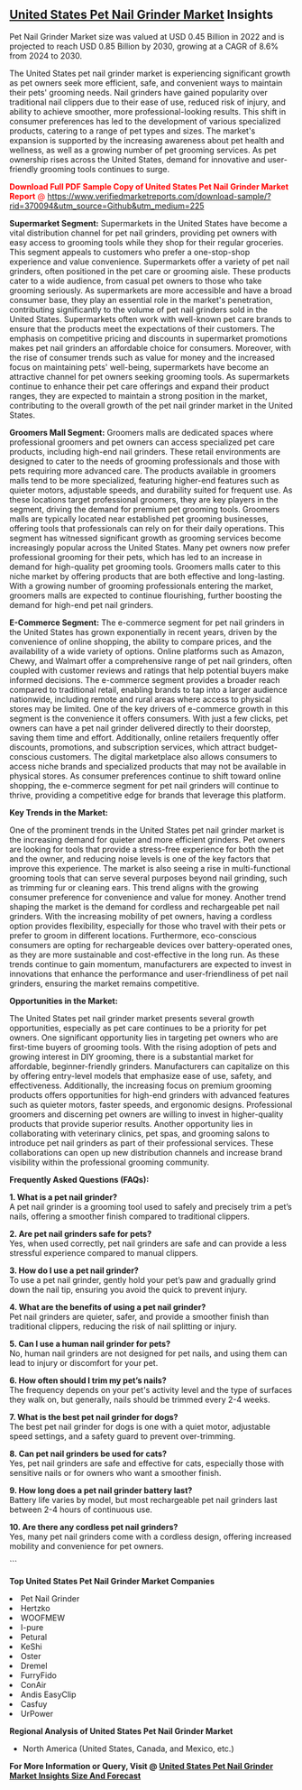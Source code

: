 <h2><a href="https://www.verifiedmarketreports.com/download-sample/?rid=370094&amp;utm_source=Github&amp;utm_medium=225" target="_blank">United States Pet Nail Grinder Market</a> Insights</h2><p>Pet Nail Grinder Market size was valued at USD 0.45 Billion in 2022 and is projected to reach USD 0.85 Billion by 2030, growing at a CAGR of 8.6% from 2024 to 2030.</p><p> <p>The United States pet nail grinder market is experiencing significant growth as pet owners seek more efficient, safe, and convenient ways to maintain their pets' grooming needs. Nail grinders have gained popularity over traditional nail clippers due to their ease of use, reduced risk of injury, and ability to achieve smoother, more professional-looking results. This shift in consumer preferences has led to the development of various specialized products, catering to a range of pet types and sizes. The market's expansion is supported by the increasing awareness about pet health and wellness, as well as a growing number of pet grooming services. As pet ownership rises across the United States, demand for innovative and user-friendly grooming tools continues to surge. <p><span class=""><span style="color: #ff0000;"><strong>Download Full PDF Sample Copy of United States Pet Nail Grinder Market Report</strong> @ </span><a href="https://www.verifiedmarketreports.com/download-sample/?rid=370094&amp;utm_source=Github&amp;utm_medium=225" target="_blank">https://www.verifiedmarketreports.com/download-sample/?rid=370094&amp;utm_source=Github&amp;utm_medium=225</a></span></p></p> <p><strong>Supermarket Segment:</strong> Supermarkets in the United States have become a vital distribution channel for pet nail grinders, providing pet owners with easy access to grooming tools while they shop for their regular groceries. This segment appeals to customers who prefer a one-stop-shop experience and value convenience. Supermarkets offer a variety of pet nail grinders, often positioned in the pet care or grooming aisle. These products cater to a wide audience, from casual pet owners to those who take grooming seriously. As supermarkets are more accessible and have a broad consumer base, they play an essential role in the market's penetration, contributing significantly to the volume of pet nail grinders sold in the United States. Supermarkets often work with well-known pet care brands to ensure that the products meet the expectations of their customers. The emphasis on competitive pricing and discounts in supermarket promotions makes pet nail grinders an affordable choice for consumers. Moreover, with the rise of consumer trends such as value for money and the increased focus on maintaining pets' well-being, supermarkets have become an attractive channel for pet owners seeking grooming tools. As supermarkets continue to enhance their pet care offerings and expand their product ranges, they are expected to maintain a strong position in the market, contributing to the overall growth of the pet nail grinder market in the United States.</p> <p><strong>Groomers Mall Segment:</strong> Groomers malls are dedicated spaces where professional groomers and pet owners can access specialized pet care products, including high-end nail grinders. These retail environments are designed to cater to the needs of grooming professionals and those with pets requiring more advanced care. The products available in groomers malls tend to be more specialized, featuring higher-end features such as quieter motors, adjustable speeds, and durability suited for frequent use. As these locations target professional groomers, they are key players in the segment, driving the demand for premium pet grooming tools. Groomers malls are typically located near established pet grooming businesses, offering tools that professionals can rely on for their daily operations. This segment has witnessed significant growth as grooming services become increasingly popular across the United States. Many pet owners now prefer professional grooming for their pets, which has led to an increase in demand for high-quality pet grooming tools. Groomers malls cater to this niche market by offering products that are both effective and long-lasting. With a growing number of grooming professionals entering the market, groomers malls are expected to continue flourishing, further boosting the demand for high-end pet nail grinders.</p> <p><strong>E-Commerce Segment:</strong> The e-commerce segment for pet nail grinders in the United States has grown exponentially in recent years, driven by the convenience of online shopping, the ability to compare prices, and the availability of a wide variety of options. Online platforms such as Amazon, Chewy, and Walmart offer a comprehensive range of pet nail grinders, often coupled with customer reviews and ratings that help potential buyers make informed decisions. The e-commerce segment provides a broader reach compared to traditional retail, enabling brands to tap into a larger audience nationwide, including remote and rural areas where access to physical stores may be limited. One of the key drivers of e-commerce growth in this segment is the convenience it offers consumers. With just a few clicks, pet owners can have a pet nail grinder delivered directly to their doorstep, saving them time and effort. Additionally, online retailers frequently offer discounts, promotions, and subscription services, which attract budget-conscious customers. The digital marketplace also allows consumers to access niche brands and specialized products that may not be available in physical stores. As consumer preferences continue to shift toward online shopping, the e-commerce segment for pet nail grinders will continue to thrive, providing a competitive edge for brands that leverage this platform.</p> <p><strong>Key Trends in the Market:</strong></p> <p>One of the prominent trends in the United States pet nail grinder market is the increasing demand for quieter and more efficient grinders. Pet owners are looking for tools that provide a stress-free experience for both the pet and the owner, and reducing noise levels is one of the key factors that improve this experience. The market is also seeing a rise in multi-functional grooming tools that can serve several purposes beyond nail grinding, such as trimming fur or cleaning ears. This trend aligns with the growing consumer preference for convenience and value for money. Another trend shaping the market is the demand for cordless and rechargeable pet nail grinders. With the increasing mobility of pet owners, having a cordless option provides flexibility, especially for those who travel with their pets or prefer to groom in different locations. Furthermore, eco-conscious consumers are opting for rechargeable devices over battery-operated ones, as they are more sustainable and cost-effective in the long run. As these trends continue to gain momentum, manufacturers are expected to invest in innovations that enhance the performance and user-friendliness of pet nail grinders, ensuring the market remains competitive.</p> <p><strong>Opportunities in the Market:</strong></p> <p>The United States pet nail grinder market presents several growth opportunities, especially as pet care continues to be a priority for pet owners. One significant opportunity lies in targeting pet owners who are first-time buyers of grooming tools. With the rising adoption of pets and growing interest in DIY grooming, there is a substantial market for affordable, beginner-friendly grinders. Manufacturers can capitalize on this by offering entry-level models that emphasize ease of use, safety, and effectiveness. Additionally, the increasing focus on premium grooming products offers opportunities for high-end grinders with advanced features such as quieter motors, faster speeds, and ergonomic designs. Professional groomers and discerning pet owners are willing to invest in higher-quality products that provide superior results. Another opportunity lies in collaborating with veterinary clinics, pet spas, and grooming salons to introduce pet nail grinders as part of their professional services. These collaborations can open up new distribution channels and increase brand visibility within the professional grooming community.</p> <p><strong>Frequently Asked Questions (FAQs):</strong></p> <p><strong>1. What is a pet nail grinder?</strong><br> A pet nail grinder is a grooming tool used to safely and precisely trim a pet’s nails, offering a smoother finish compared to traditional clippers.</p> <p><strong>2. Are pet nail grinders safe for pets?</strong><br> Yes, when used correctly, pet nail grinders are safe and can provide a less stressful experience compared to manual clippers.</p> <p><strong>3. How do I use a pet nail grinder?</strong><br> To use a pet nail grinder, gently hold your pet’s paw and gradually grind down the nail tip, ensuring you avoid the quick to prevent injury.</p> <p><strong>4. What are the benefits of using a pet nail grinder?</strong><br> Pet nail grinders are quieter, safer, and provide a smoother finish than traditional clippers, reducing the risk of nail splitting or injury.</p> <p><strong>5. Can I use a human nail grinder for pets?</strong><br> No, human nail grinders are not designed for pet nails, and using them can lead to injury or discomfort for your pet.</p> <p><strong>6. How often should I trim my pet’s nails?</strong><br> The frequency depends on your pet's activity level and the type of surfaces they walk on, but generally, nails should be trimmed every 2-4 weeks.</p> <p><strong>7. What is the best pet nail grinder for dogs?</strong><br> The best pet nail grinder for dogs is one with a quiet motor, adjustable speed settings, and a safety guard to prevent over-trimming.</p> <p><strong>8. Can pet nail grinders be used for cats?</strong><br> Yes, pet nail grinders are safe and effective for cats, especially those with sensitive nails or for owners who want a smoother finish.</p> <p><strong>9. How long does a pet nail grinder battery last?</strong><br> Battery life varies by model, but most rechargeable pet nail grinders last between 2-4 hours of continuous use.</p> <p><strong>10. Are there any cordless pet nail grinders?</strong><br> Yes, many pet nail grinders come with a cordless design, offering increased mobility and convenience for pet owners.</p> ```</p><p><strong>Top United States Pet Nail Grinder Market Companies</strong></p><div data-test-id=""><p><li>Pet Nail Grinder</li><li> Hertzko</li><li> WOOFMEW</li><li> I-pure</li><li> Petural</li><li> KeShi</li><li> Oster</li><li> Dremel</li><li> FurryFido</li><li> ConAir</li><li> Andis EasyClip</li><li> Casfuy</li><li> UrPower</li></p><div><strong>Regional Analysis of&nbsp;United States Pet Nail Grinder Market</strong></div><ul><li dir="ltr"><p dir="ltr">North America&nbsp;(United States, Canada, and Mexico, etc.)</p></li></ul><p><strong>For More Information or Query, Visit @&nbsp;</strong><strong><a href="https://www.verifiedmarketreports.com/product/pet-nail-grinder-market/?utm_source=Github&amp;utm_medium=225" target="_blank">United States Pet Nail Grinder Market Insights Size And Forecast</a></strong></p></div>

